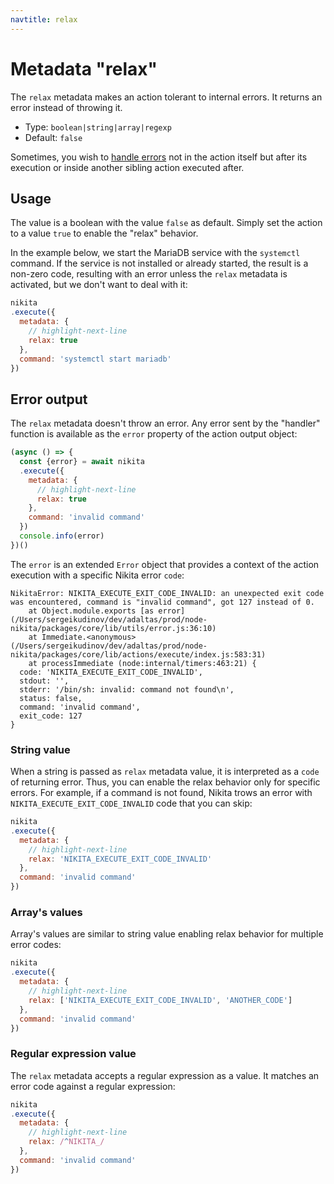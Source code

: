 ```yaml
---
navtitle: relax
---
```


# Metadata "relax"

The `relax` metadata makes an action tolerant to internal errors. It returns an error instead of throwing it.

* Type: `boolean|string|array|regexp`
* Default: `false`

Sometimes, you wish to [handle errors](/current/usages/error) not in the action itself but after its execution or inside another sibling action executed after.

## Usage

The value is a boolean with the value `false` as default. Simply set the action to a value `true` to enable the "relax" behavior.

In the example below, we start the MariaDB service with the `systemctl` command. If the service is not installed or already started, the result is a non-zero code, resulting with an error unless the `relax` metadata is activated, but we don't want to deal with it:

```js
nikita
.execute({
  metadata: {
    // highlight-next-line
    relax: true
  },
  command: 'systemctl start mariadb'
})
```

## Error output

The `relax` metadata doesn't throw an error. Any error sent by the "handler" function is available as the `error` property of the action output object:

```js
(async () => {
  const {error} = await nikita
  .execute({
    metadata: {
      // highlight-next-line
      relax: true
    },
    command: 'invalid command'
  })
  console.info(error)
})()
```

The `error` is an extended `Error` object that provides a context of the action execution with a specific Nikita error `code`:

```
NikitaError: NIKITA_EXECUTE_EXIT_CODE_INVALID: an unexpected exit code was encountered, command is "invalid command", got 127 instead of 0.
    at Object.module.exports [as error] (/Users/sergeikudinov/dev/adaltas/prod/node-nikita/packages/core/lib/utils/error.js:36:10)
    at Immediate.<anonymous> (/Users/sergeikudinov/dev/adaltas/prod/node-nikita/packages/core/lib/actions/execute/index.js:583:31)
    at processImmediate (node:internal/timers:463:21) {
  code: 'NIKITA_EXECUTE_EXIT_CODE_INVALID',
  stdout: '',
  stderr: '/bin/sh: invalid: command not found\n',
  status: false,
  command: 'invalid command',
  exit_code: 127
}
```

### String value

When a string is passed as `relax` metadata value, it is interpreted as a `code` of returning error. Thus, you can enable the relax behavior only for specific errors. For example, if a command is not found, Nikita trows an error with `NIKITA_EXECUTE_EXIT_CODE_INVALID` code that you can skip:

```js
nikita
.execute({
  metadata: {
    // highlight-next-line
    relax: 'NIKITA_EXECUTE_EXIT_CODE_INVALID'
  },
  command: 'invalid command'
})
```

### Array's values

Array's values are similar to string value enabling relax behavior for multiple error codes:

```js
nikita
.execute({
  metadata: {
    // highlight-next-line
    relax: ['NIKITA_EXECUTE_EXIT_CODE_INVALID', 'ANOTHER_CODE']
  },
  command: 'invalid command'
})
```

### Regular expression value

The `relax` metadata accepts a regular expression as a value. It matches an error code against a regular expression:

```js
nikita
.execute({
  metadata: {
    // highlight-next-line
    relax: /^NIKITA_/
  },
  command: 'invalid command'
})
```
